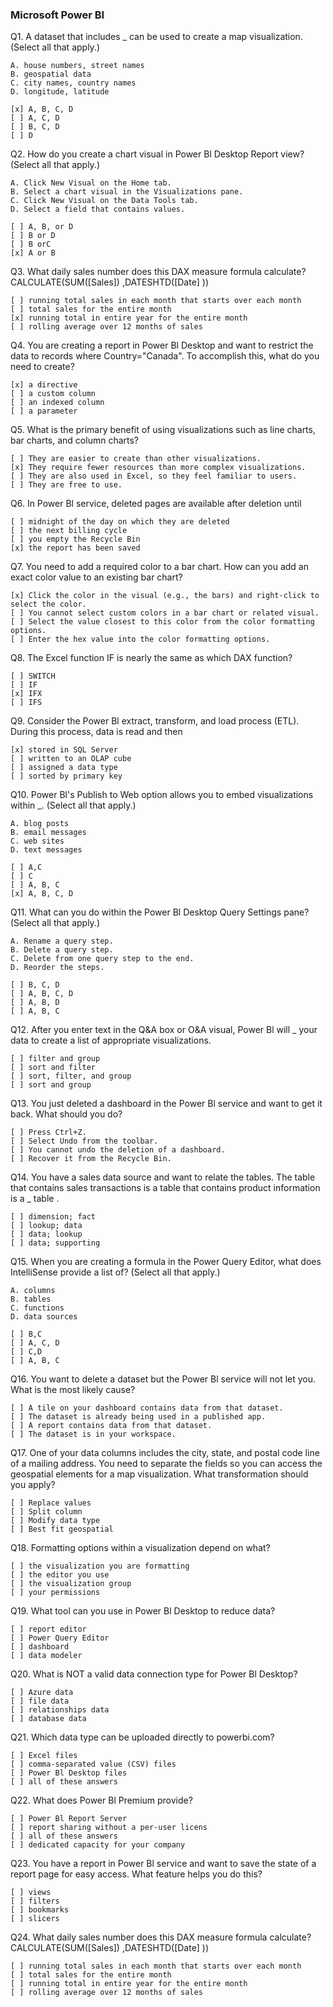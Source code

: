 ﻿### Microsoft Power BI

Q1. A dataset that includes _ can be used to create a map visualization. (Select all that apply.)
    
    A. house numbers, street names
    B. geospatial data
    C. city names, country names
    D. longitude, latitude

    [x] A, B, C, D
    [ ] A, C, D
    [ ] B, C, D
    [ ] D
    
Q2. How do you create a chart visual in Power Bl Desktop Report view? (Select all that apply.)

    A. Click New Visual on the Home tab.
    B. Select a chart visual in the Visualizations pane.
    C. Click New Visual on the Data Tools tab.
    D. Select a field that contains values.

    [ ] A, B, or D
    [ ] B or D
    [ ] B orC
    [x] A or B
    
Q3. What daily sales number does this DAX measure formula calculate? CALCULATE(SUM([Sales]) ,DATESHTD([Date] ))
 
    [ ] running total sales in each month that starts over each month
    [ ] total sales for the entire month
    [x] running total in entire year for the entire month
    [ ] rolling average over 12 months of sales
    
Q4. You are creating a report in Power Bl Desktop and want to restrict the data to records where Country="Canada". To accomplish this, what do you need to create?

    [x] a directive
    [ ] a custom column
    [ ] an indexed column
    [ ] a parameter
    
Q5. What is the primary benefit of using visualizations such as line charts, bar charts, and column charts?

    [ ] They are easier to create than other visualizations.
    [x] They require fewer resources than more complex visualizations.
    [ ] They are also used in Excel, so they feel familiar to users.
    [ ] They are free to use.
    
Q6. In Power Bl service, deleted pages are available after deletion until

    [ ] midnight of the day on which they are deleted
    [ ] the next billing cycle
    [ ] you empty the Recycle Bin
    [x] the report has been saved
    
Q7. You need to add a required color to a bar chart. How can you add an exact color value to an existing bar chart?

    [x] Click the color in the visual (e.g., the bars) and right-click to select the color.
    [ ] You cannot select custom colors in a bar chart or related visual.
    [ ] Select the value closest to this color from the color formatting options.
    [ ] Enter the hex value into the color formatting options.

Q8. The Excel function IF is nearly the same as which DAX function?

    [ ] SWITCH
    [ ] IF
    [x] IFX
    [ ] IFS

Q9. Consider the Power Bl extract, transform, and load process (ETL). During this process, data is read and then

    [x] stored in SQL Server
    [ ] written to an OLAP cube
    [ ] assigned a data type
    [ ] sorted by primary key

Q10. Power Bl's Publish to Web option allows you to embed visualizations within _. (Select all that apply.)

    A. blog posts
    B. email messages
    C. web sites
    D. text messages

    [ ] A,C
    [ ] C
    [ ] A, B, C
    [x] A, B, C, D
    
Q11. What can you do within the Power Bl Desktop Query Settings pane? (Select all that apply.)

    A. Rename a query step.
    B. Delete a query step.
    C. Delete from one query step to the end.
    D. Reorder the steps.
    
    [ ] B, C, D
    [ ] A, B, C, D
    [ ] A, B, D
    [ ] A, B, C
    
Q12. After you enter text in the Q&A box or O&A visual, Power Bl will _ your data to create a list of appropriate visualizations.

    [ ] filter and group
    [ ] sort and filter
    [ ] sort, filter, and group
    [ ] sort and group

Q13. You just deleted a dashboard in the Power Bl service and want to get it back. What should you do?

    [ ] Press Ctrl+Z.
    [ ] Select Undo from the toolbar.
    [ ] You cannot undo the deletion of a dashboard.
    [ ] Recover it from the Recycle Bin.

Q14. You have a sales data source and want to relate the tables. The table that contains sales transactions is a table that contains product information is a _ table .

    [ ] dimension; fact
    [ ] lookup; data
    [ ] data; lookup
    [ ] data; supporting

Q15. When you are creating a formula in the Power Query Editor, what does IntelliSense provide a list of? (Select all that apply.)
    
    A. columns
    B. tables
    C. functions
    D. data sources
    
    [ ] B,C
    [ ] A, C, D
    [ ] C,D
    [ ] A, B, C
    
Q16. You want to delete a dataset but the Power Bl service will not let you. What is the most likely cause?

    [ ] A tile on your dashboard contains data from that dataset.
    [ ] The dataset is already being used in a published app.
    [ ] A report contains data from that dataset.
    [ ] The dataset is in your workspace.

Q17. One of your data columns includes the city, state, and postal code line of a mailing address. You need to separate the fields so you can access the geospatial elements for a map visualization. What transformation should you apply?

    [ ] Replace values
    [ ] Split column
    [ ] Modify data type
    [ ] Best fit geospatial

Q18. Formatting options within a visualization depend on what?

    [ ] the visualization you are formatting
    [ ] the editor you use
    [ ] the visualization group
    [ ] your permissions

Q19. What tool can you use in Power Bl Desktop to reduce data?

    [ ] report editor
    [ ] Power Query Editor
    [ ] dashboard
    [ ] data modeler

Q20. What is NOT a valid data connection type for Power Bl Desktop?

    [ ] Azure data
    [ ] file data
    [ ] relationships data
    [ ] database data

Q21. Which data type can be uploaded directly to powerbi.com?

    [ ] Excel files
    [ ] comma-separated value (CSV) files
    [ ] Power Bl Desktop files
    [ ] all of these answers

Q22. What does Power Bl Premium provide?

    [ ] Power Bl Report Server
    [ ] report sharing without a per-user licens
    [ ] all of these answers
    [ ] dedicated capacity for your company

Q23. You have a report in Power Bl service and want to save the state of a report page for easy access. What feature helps you do this?

    [ ] views
    [ ] filters
    [ ] bookmarks
    [ ] slicers

Q24. What daily sales number does this DAX measure formula calculate?
CALCULATE(SUM([Sales]) ,DATESHTD([Date] ))

    [ ] running total sales in each month that starts over each month
    [ ] total sales for the entire month
    [ ] running total in entire year for the entire month
    [ ] rolling average over 12 months of sales
